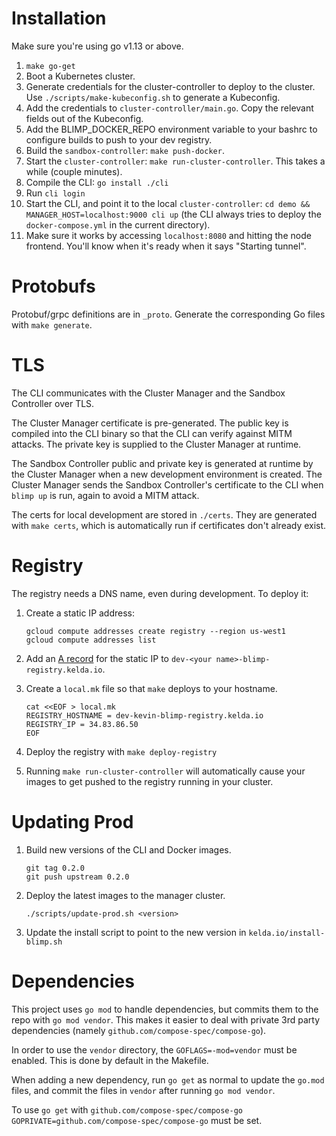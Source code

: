 # Installation

Make sure you're using go v1.13 or above.

1. `make go-get`
1. Boot a Kubernetes cluster.
1. Generate credentials for the cluster-controller to deploy to the cluster. Use `./scripts/make-kubeconfig.sh` to generate a Kubeconfig.
1. Add the credentials to `cluster-controller/main.go`. Copy the relevant fields out of the Kubeconfig.
1. Add the BLIMP_DOCKER_REPO environment variable to your bashrc to configure builds to push to your dev registry.
1. Build the `sandbox-controller`: `make push-docker`.
1. Start the `cluster-controller`: `make run-cluster-controller`. This takes a while (couple minutes).
1. Compile the CLI: `go install ./cli`
1. Run `cli login`
1. Start the CLI, and point it to the local `cluster-controller`: `cd demo && MANAGER_HOST=localhost:9000 cli up` (the CLI always tries to deploy the `docker-compose.yml` in the current directory).
1. Make sure it works by accessing `localhost:8080` and hitting the node frontend. You'll know when it's ready when it says "Starting tunnel".

# Protobufs

Protobuf/grpc definitions are in `_proto`. Generate the corresponding Go files with `make generate`.

# TLS

The CLI communicates with the Cluster Manager and the Sandbox Controller over TLS.

The Cluster Manager certificate is pre-generated. The public key is
compiled into the CLI binary so that the CLI can verify against MITM attacks.
The private key is supplied to the Cluster Manager at runtime.

The Sandbox Controller public and private key is generated at runtime by the
Cluster Manager when a new development environment is created. The Cluster
Manager sends the Sandbox Controller's certificate to the CLI when `blimp up`
is run, again to avoid a MITM attack.

The certs for local development are stored in `./certs`. They are generated
with `make certs`, which is automatically run if certificates don't already
exist.

# Registry

The registry needs a DNS name, even during development. To deploy it:

1. Create a static IP address:

    ```
	gcloud compute addresses create registry --region us-west1
	gcloud compute addresses list
	```

1. Add an [A record](https://domains.google.com/m/registrar/kelda.io/dns) for
   the static IP to `dev-<your name>-blimp-registry.kelda.io`.

1. Create a `local.mk` file so that `make` deploys to your hostname.

    ```
    cat <<EOF > local.mk
    REGISTRY_HOSTNAME = dev-kevin-blimp-registry.kelda.io
    REGISTRY_IP = 34.83.86.50
    EOF
    ```

1. Deploy the registry with `make deploy-registry`

1. Running `make run-cluster-controller` will automatically cause your images
   to get pushed to the registry running in your cluster.

# Updating Prod

1. Build new versions of the CLI and Docker images.

	```
	git tag 0.2.0
	git push upstream 0.2.0
	```

1. Deploy the latest images to the manager cluster.

	```
	./scripts/update-prod.sh <version>
	```

1. Update the install script to point to the new version in `kelda.io/install-blimp.sh`

# Dependencies

This project uses `go mod` to handle dependencies, but commits them to the repo
with `go mod vendor`. This makes it easier to deal with private 3rd party
dependencies (namely `github.com/compose-spec/compose-go`).

In order to use the `vendor` directory, the `GOFLAGS=-mod=vendor` must be
enabled. This is done by default in the Makefile.

When adding a new dependency, run `go get` as normal to update the `go.mod`
files, and commit the files in `vendor` after running `go mod vendor`.

To use `go get` with `github.com/compose-spec/compose-go`
`GOPRIVATE=github.com/compose-spec/compose-go` must be set.
